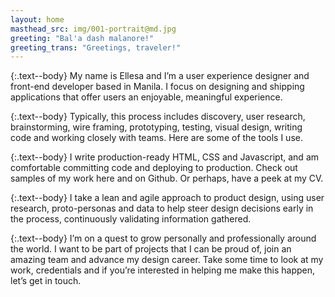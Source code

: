 ```yaml
---
layout: home
masthead_src: img/001-portrait@md.jpg
greeting: "Bal'a dash malanore!"
greeting_trans: "Greetings, traveler!"
---
```

{:.text--body}
My name is Ellesa and I’m a user experience <span class="fancy">designer</span> and front-end <span class="fancy">developer</span> based in Manila. I focus on designing and shipping applications that offer users an enjoyable, meaningful experience.

{:.text--body}
Typically, this process includes discovery, user research, brainstorming, wire framing, prototyping, testing, visual design, writing code and working closely with teams. Here are some of the tools I use.

{:.text--body}
I write production-ready HTML, CSS and Javascript, and am comfortable committing code and deploying to production. Check out samples of my work here and on Github. Or perhaps, have a peek at my CV.

{:.text--body}
I take a lean and agile approach to product design, using user research, proto-personas and data to help steer design decisions early in the process, continuously validating information gathered.

{:.text--body}
I’m on a quest to grow personally and professionally around the world. I want to be part of projects that I can be proud of, join an amazing team and advance my design career. Take some time to look at my work, credentials and if you’re interested in helping me make this happen, let’s get in touch.
